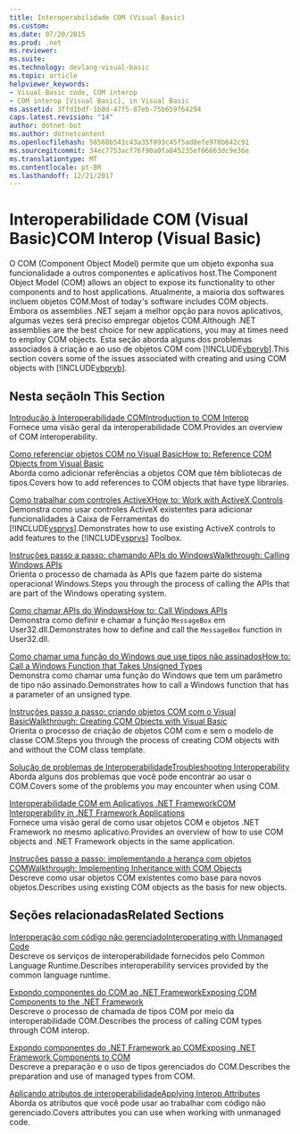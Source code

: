 ```yaml
---
title: Interoperabilidade COM (Visual Basic)
ms.custom: 
ms.date: 07/20/2015
ms.prod: .net
ms.reviewer: 
ms.suite: 
ms.technology: devlang-visual-basic
ms.topic: article
helpviewer_keywords:
- Visual Basic code, COM interop
- COM interop [Visual Basic], in Visual Basic
ms.assetid: 3ffd1bdf-1b8d-47f5-87eb-75b659f64294
caps.latest.revision: "14"
author: dotnet-bot
ms.author: dotnetcontent
ms.openlocfilehash: 58568b541c43a35f093c45f5ad0efe978b642c91
ms.sourcegitcommit: 34ec7753acf76f90a0fa845235ef06663dc9e36e
ms.translationtype: MT
ms.contentlocale: pt-BR
ms.lasthandoff: 12/21/2017
---
```

# <a name="com-interop-visual-basic"></a><span data-ttu-id="9e753-102">Interoperabilidade COM (Visual Basic)</span><span class="sxs-lookup"><span data-stu-id="9e753-102">COM Interop (Visual Basic)</span></span>
<span data-ttu-id="9e753-103">O COM (Component Object Model) permite que um objeto exponha sua funcionalidade a outros componentes e aplicativos host.</span><span class="sxs-lookup"><span data-stu-id="9e753-103">The Component Object Model (COM) allows an object to expose its functionality to other components and to host applications.</span></span> <span data-ttu-id="9e753-104">Atualmente, a maioria dos softwares incluem objetos COM.</span><span class="sxs-lookup"><span data-stu-id="9e753-104">Most of today's software includes COM objects.</span></span> <span data-ttu-id="9e753-105">Embora os assemblies .NET sejam a melhor opção para novos aplicativos, algumas vezes será preciso empregar objetos COM.</span><span class="sxs-lookup"><span data-stu-id="9e753-105">Although .NET assemblies are the best choice for new applications, you may at times need to employ COM objects.</span></span> <span data-ttu-id="9e753-106">Esta seção aborda alguns dos problemas associados à criação e ao uso de objetos COM com [!INCLUDE[vbprvb](~/includes/vbprvb-md.md)].</span><span class="sxs-lookup"><span data-stu-id="9e753-106">This section covers some of the issues associated with creating and using COM objects with [!INCLUDE[vbprvb](~/includes/vbprvb-md.md)].</span></span>  
  
## <a name="in-this-section"></a><span data-ttu-id="9e753-107">Nesta seção</span><span class="sxs-lookup"><span data-stu-id="9e753-107">In This Section</span></span>  
 [<span data-ttu-id="9e753-108">Introdução à Interoperabilidade COM</span><span class="sxs-lookup"><span data-stu-id="9e753-108">Introduction to COM Interop</span></span>](../../../visual-basic/programming-guide/com-interop/introduction-to-com-interop.md)  
 <span data-ttu-id="9e753-109">Fornece uma visão geral da interoperabilidade COM.</span><span class="sxs-lookup"><span data-stu-id="9e753-109">Provides an overview of COM interoperability.</span></span>  
  
 [<span data-ttu-id="9e753-110">Como referenciar objetos COM no Visual Basic</span><span class="sxs-lookup"><span data-stu-id="9e753-110">How to: Reference COM Objects from Visual Basic</span></span>](../../../visual-basic/programming-guide/com-interop/how-to-reference-com-objects.md)  
 <span data-ttu-id="9e753-111">Aborda como adicionar referências a objetos COM que têm bibliotecas de tipos.</span><span class="sxs-lookup"><span data-stu-id="9e753-111">Covers how to add references to COM objects that have type libraries.</span></span>  
  
 [<span data-ttu-id="9e753-112">Como trabalhar com controles ActiveX</span><span class="sxs-lookup"><span data-stu-id="9e753-112">How to: Work with ActiveX Controls</span></span>](../../../visual-basic/programming-guide/com-interop/how-to-work-with-activex-controls.md)  
 <span data-ttu-id="9e753-113">Demonstra como usar controles ActiveX existentes para adicionar funcionalidades à Caixa de Ferramentas do [!INCLUDE[vsprvs](~/includes/vsprvs-md.md)].</span><span class="sxs-lookup"><span data-stu-id="9e753-113">Demonstrates how to use existing ActiveX controls to add features to the [!INCLUDE[vsprvs](~/includes/vsprvs-md.md)] Toolbox.</span></span>  
  
 [<span data-ttu-id="9e753-114">Instruções passo a passo: chamando APIs do Windows</span><span class="sxs-lookup"><span data-stu-id="9e753-114">Walkthrough: Calling Windows APIs</span></span>](../../../visual-basic/programming-guide/com-interop/walkthrough-calling-windows-apis.md)  
 <span data-ttu-id="9e753-115">Orienta o processo de chamada às APIs que fazem parte do sistema operacional Windows.</span><span class="sxs-lookup"><span data-stu-id="9e753-115">Steps you through the process of calling the APIs that are part of the Windows operating system.</span></span>  
  
 [<span data-ttu-id="9e753-116">Como chamar APIs do Windows</span><span class="sxs-lookup"><span data-stu-id="9e753-116">How to: Call Windows APIs</span></span>](../../../visual-basic/programming-guide/com-interop/how-to-call-windows-apis.md)  
 <span data-ttu-id="9e753-117">Demonstra como definir e chamar a função `MessageBox` em User32.dll.</span><span class="sxs-lookup"><span data-stu-id="9e753-117">Demonstrates how to define and call the `MessageBox` function in User32.dll.</span></span>  
  
 [<span data-ttu-id="9e753-118">Como chamar uma função do Windows que use tipos não assinados</span><span class="sxs-lookup"><span data-stu-id="9e753-118">How to: Call a Windows Function that Takes Unsigned Types</span></span>](../../../visual-basic/programming-guide/com-interop/how-to-call-a-windows-function-that-takes-unsigned-types.md)  
 <span data-ttu-id="9e753-119">Demonstra como chamar uma função do Windows que tem um parâmetro de tipo não assinado.</span><span class="sxs-lookup"><span data-stu-id="9e753-119">Demonstrates how to call a Windows function that has a parameter of an unsigned type.</span></span>  
  
 [<span data-ttu-id="9e753-120">Instruções passo a passo: criando objetos COM com o Visual Basic</span><span class="sxs-lookup"><span data-stu-id="9e753-120">Walkthrough: Creating COM Objects with Visual Basic</span></span>](../../../visual-basic/programming-guide/com-interop/walkthrough-creating-com-objects.md)  
 <span data-ttu-id="9e753-121">Orienta o processo de criação de objetos COM com e sem o modelo de classe COM.</span><span class="sxs-lookup"><span data-stu-id="9e753-121">Steps you through the process of creating COM objects with and without the COM class template.</span></span>  
  
 [<span data-ttu-id="9e753-122">Solução de problemas de Interoperabilidade</span><span class="sxs-lookup"><span data-stu-id="9e753-122">Troubleshooting Interoperability</span></span>](../../../visual-basic/programming-guide/com-interop/troubleshooting-interoperability.md)  
 <span data-ttu-id="9e753-123">Aborda alguns dos problemas que você pode encontrar ao usar o COM.</span><span class="sxs-lookup"><span data-stu-id="9e753-123">Covers some of the problems you may encounter when using COM.</span></span>  
  
 [<span data-ttu-id="9e753-124">Interoperabilidade COM em Aplicativos .NET Framework</span><span class="sxs-lookup"><span data-stu-id="9e753-124">COM Interoperability in .NET Framework Applications</span></span>](../../../visual-basic/programming-guide/com-interop/com-interoperability-in-net-framework-applications.md)  
 <span data-ttu-id="9e753-125">Fornece uma visão geral de como usar objetos COM e objetos .NET Framework no mesmo aplicativo.</span><span class="sxs-lookup"><span data-stu-id="9e753-125">Provides an overview of how to use COM objects and .NET Framework objects in the same application.</span></span>  
  
 [<span data-ttu-id="9e753-126">Instruções passo a passo: implementando a herança com objetos COM</span><span class="sxs-lookup"><span data-stu-id="9e753-126">Walkthrough: Implementing Inheritance with COM Objects</span></span>](../../../visual-basic/programming-guide/com-interop/walkthrough-implementing-inheritance-with-com-objects.md)  
 <span data-ttu-id="9e753-127">Descreve como usar objetos COM existentes como base para novos objetos.</span><span class="sxs-lookup"><span data-stu-id="9e753-127">Describes using existing COM objects as the basis for new objects.</span></span>  
  
## <a name="related-sections"></a><span data-ttu-id="9e753-128">Seções relacionadas</span><span class="sxs-lookup"><span data-stu-id="9e753-128">Related Sections</span></span>  
 [<span data-ttu-id="9e753-129">Interoperação com código não gerenciado</span><span class="sxs-lookup"><span data-stu-id="9e753-129">Interoperating with Unmanaged Code</span></span>](../../../framework/interop/index.md)  
 <span data-ttu-id="9e753-130">Descreve os serviços de interoperabilidade fornecidos pelo Common Language Runtime.</span><span class="sxs-lookup"><span data-stu-id="9e753-130">Describes interoperability services provided by the common language runtime.</span></span>  
  
 [<span data-ttu-id="9e753-131">Expondo componentes do COM ao .NET Framework</span><span class="sxs-lookup"><span data-stu-id="9e753-131">Exposing COM Components to the .NET Framework</span></span>](http://msdn.microsoft.com/library/e78b14f1-e487-43cd-9c6d-1a07483f1730)  
 <span data-ttu-id="9e753-132">Descreve o processo de chamada de tipos COM por meio da interoperabilidade COM.</span><span class="sxs-lookup"><span data-stu-id="9e753-132">Describes the process of calling COM types through COM interop.</span></span>  
  
 [<span data-ttu-id="9e753-133">Expondo componentes do .NET Framework ao COM</span><span class="sxs-lookup"><span data-stu-id="9e753-133">Exposing .NET Framework Components to COM</span></span>](http://msdn.microsoft.com/library/e42a65f7-1e61-411f-b09a-aca1bbce24c6)  
 <span data-ttu-id="9e753-134">Descreve a preparação e o uso de tipos gerenciados do COM.</span><span class="sxs-lookup"><span data-stu-id="9e753-134">Describes the preparation and use of managed types from COM.</span></span>  
  
 [<span data-ttu-id="9e753-135">Aplicando atributos de interoperabilidade</span><span class="sxs-lookup"><span data-stu-id="9e753-135">Applying Interop Attributes</span></span>](../../../framework/interop/applying-interop-attributes.md)  
 <span data-ttu-id="9e753-136">Aborda os atributos que você pode usar ao trabalhar com código não gerenciado.</span><span class="sxs-lookup"><span data-stu-id="9e753-136">Covers attributes you can use when working with unmanaged code.</span></span>
